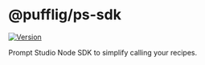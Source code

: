 # @pufflig/ps-sdk

[![Version](https://img.shields.io/npm/v/@pufflig/ps-sdk?style=flat&colorA=000000&colorB=000000)](https://www.npmjs.com/package/@pufflig/ps-sdk)

Prompt Studio Node SDK to simplify calling your recipes.
